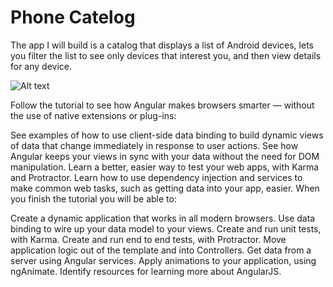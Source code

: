 # Phone Catelog

The app I will build is a catalog that displays a list of Android devices, lets you filter the list to see only devices that interest you, and then view details for any device.

![Alt text](https://docs.angularjs.org/img/tutorial/catalog_screen.png)

Follow the tutorial to see how Angular makes browsers smarter — without the use of native extensions or plug-ins:

See examples of how to use client-side data binding to build dynamic views of data that change immediately in response to user actions.
See how Angular keeps your views in sync with your data without the need for DOM manipulation.
Learn a better, easier way to test your web apps, with Karma and Protractor.
Learn how to use dependency injection and services to make common web tasks, such as getting data into your app, easier.
When you finish the tutorial you will be able to:

Create a dynamic application that works in all modern browsers.
Use data binding to wire up your data model to your views.
Create and run unit tests, with Karma.
Create and run end to end tests, with Protractor.
Move application logic out of the template and into Controllers.
Get data from a server using Angular services.
Apply animations to your application, using ngAnimate.
Identify resources for learning more about AngularJS.